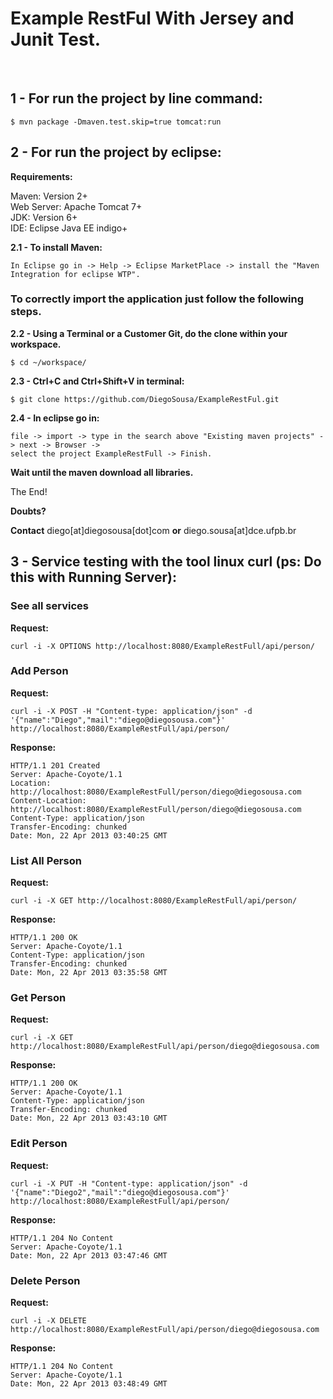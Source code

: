 <h1>Example RestFul With Jersey and Junit Test.</h1>
<br />

<h2>1 - For run the project by line command:</h2>

	$ mvn package -Dmaven.test.skip=true tomcat:run

<h2>2 - For run the project by eclipse:</h2>

**Requirements:**

Maven: Version 2+  
Web Server: Apache Tomcat 7+  
JDK: Version 6+  
IDE: Eclipse Java EE indigo+<br />

**2.1 - To install Maven:**

	In Eclipse go in -> Help -> Eclipse MarketPlace -> install the "Maven Integration for eclipse WTP".

<h3>To correctly import the application just follow the following steps.</h3>

**2.2 - Using a Terminal or a Customer Git, do the clone within your workspace.**

	$ cd ~/workspace/

**2.3 - Ctrl+C and Ctrl+Shift+V in terminal:**

	$ git clone https://github.com/DiegoSousa/ExampleRestFul.git

**2.4 - In eclipse go in:** 

	file -> import -> type in the search above "Existing maven projects" -> next -> Browser -> 
	select the project ExampleRestFull -> Finish.

**Wait until the maven download all libraries.**

The End!

**Doubts?**

**Contact** diego[at]diegosousa[dot]com **or** diego.sousa[at]dce.ufpb.br

<h2>3 - Service testing with the tool linux curl (ps: Do this with Running Server):</h2>

<h3> See all services</h3>

**Request:**

	curl -i -X OPTIONS http://localhost:8080/ExampleRestFull/api/person/

<h3>Add Person</h3>

**Request:**

	curl -i -X POST -H "Content-type: application/json" -d '{"name":"Diego","mail":"diego@diegosousa.com"}' http://localhost:8080/ExampleRestFull/api/person/

**Response:**

	HTTP/1.1 201 Created
	Server: Apache-Coyote/1.1
	Location: http://localhost:8080/ExampleRestFull/person/diego@diegosousa.com
	Content-Location: http://localhost:8080/ExampleRestFull/person/diego@diegosousa.com
	Content-Type: application/json
	Transfer-Encoding: chunked
	Date: Mon, 22 Apr 2013 03:40:25 GMT

<h3>List All Person</h3>

**Request:**

	curl -i -X GET http://localhost:8080/ExampleRestFull/api/person/

**Response:**

	HTTP/1.1 200 OK
	Server: Apache-Coyote/1.1
	Content-Type: application/json
	Transfer-Encoding: chunked
	Date: Mon, 22 Apr 2013 03:35:58 GMT

<h3>Get Person</h3>

**Request:**

	curl -i -X GET http://localhost:8080/ExampleRestFull/api/person/diego@diegosousa.com

**Response:**

	HTTP/1.1 200 OK
	Server: Apache-Coyote/1.1
	Content-Type: application/json
	Transfer-Encoding: chunked
	Date: Mon, 22 Apr 2013 03:43:10 GMT

<h3>Edit Person</h3>

**Request:**

	curl -i -X PUT -H "Content-type: application/json" -d '{"name":"Diego2","mail":"diego@diegosousa.com"}' http://localhost:8080/ExampleRestFull/api/person/

**Response:**

	HTTP/1.1 204 No Content
	Server: Apache-Coyote/1.1
	Date: Mon, 22 Apr 2013 03:47:46 GMT

<h3>Delete Person</h3>

**Request:**

	curl -i -X DELETE http://localhost:8080/ExampleRestFull/api/person/diego@diegosousa.com

**Response:**

	HTTP/1.1 204 No Content
	Server: Apache-Coyote/1.1
	Date: Mon, 22 Apr 2013 03:48:49 GMT